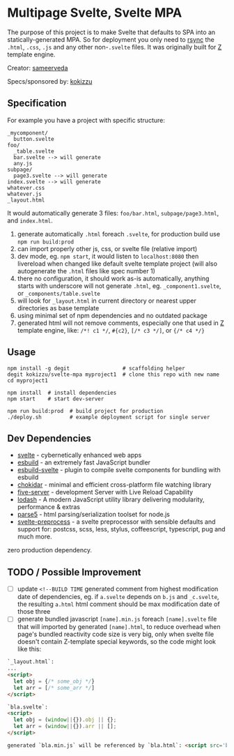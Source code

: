 # Multipage Svelte, Svelte MPA

The purpose of this project is to make Svelte that defaults to SPA into an statically-generated MPA. So for deployment you only need to [rsync](//rsync.samba.org/) the `.html`, `.css`, `.js` and any other non-`.svelte` files. It was originally built for [Z](https://github.com/kokizzu/gotro/tree/master/Z) template engine.

Creator: [sameerveda](//github.com/sameerveda)

Specs/sponsored by: [kokizzu](//github.com/kokizzu)

## Specification

For example you have a project with specific structure:

```shell
_mycomponent/
  button.svelte
foo/
  _table.svelte
  bar.svelte --> will generate 
  any.js
subpage/
  page3.svelte --> will generate
index.svelte --> will generate
whatever.css
whatever.js
_layout.html
```

It would automatically generate 3 files: `foo/bar.html`, `subpage/page3.html`, and `index.html`.

1. generate automatically `.html` foreach `.svelte`, for production build use `npm run build:prod`
2. can import properly other js, css, or svelte file (relative import)
3. dev mode, eg. `npm start`, it would listen to `localhost:8080` then livereload when changed like default svelte template project (will also autogenerate the `.html` files like spec number 1)
4. there no configuration, it should work as-is automatically, anything starts with underscore will not generate `.html`, eg. `_component1.svelte`, or `_components/table.svelte`
5. will look for `_layout.html` in current directory or nearest upper directories as base template
6. using minimal set of npm dependencies and no outdated package
7. generated html will not remove comments, especially one that used in [Z](https://github.com/kokizzu/gotro/tree/master/Z) template engine, like: `/*! c1 */`, `#{c2}`, `[/* c3 */]`, or `{/* c4 */}`

## Usage

```shell
npm install -g degit                 # scaffolding helper
degit kokizzu/svelte-mpa myproject1  # clone this repo with new name
cd myproject1                        

npm install  # install dependencies
npm start    # start dev-server

npm run build:prod  # build project for production
./deploy.sh         # example deployment script for single server
```

## Dev Dependencies

- [svelte](//svelte.dev/) - cybernetically enhanced web apps
- [esbuild](//esbuild.github.io/) - an extremely fast JavaScript bundler
- [esbuild-svelte](//github.com/EMH333/esbuild-svelte) - plugin to compile svelte components for bundling with esbuild
- [chokidar](//github.com/paulmillr/chokidar) - minimal and efficient cross-platform file watching library
- [five-server](//github.com/yandeu/five-server) - development Server with Live Reload Capability
- [lodash](//lodash.com) - A modern JavaScript utility library delivering modularity, performance & extras
- [parse5](//github.com/inikulin/parse5) - html parsing/serialization toolset for node.js
- [svelte-preprocess](//github.com/sveltejs/svelte-preprocess) - a svelte preprocessor with sensible defaults and support for: postcss, scss, less, stylus, coffeescript, typescript, pug and much more.

zero production dependency.

## TODO / Possible Improvement

- [ ] update `<!--BUILD TIME` generated comment from highest modification date of dependencies, eg. if `a.svelte` depends on `b.js` and `_c.svelte`, the resulting `a.html` html comment should be max modification date of those three 
- [ ] generate bundled javascript `[name].min.js` foreach `[name].svelte` file that will imported by generated `[name].html`, to reduce overhead when page's bundled reactivity code size is very big, only when svelte file doesn't contain Z-template special keywords, so the code might look like this:
```html
`_layout.html`:
...
<script>
  let obj = {/* some_obj */}
  let arr = [/* some_arr */]
</script>

`bla.svelte`:
<script>
  let obj = (window||{}).obj || {};
  let arr = (window||{}).arr || [];
</script>

generated `bla.min.js` will be referenced by `bla.html`: <script src='bla.min.js?generatedTime'></script>
```
